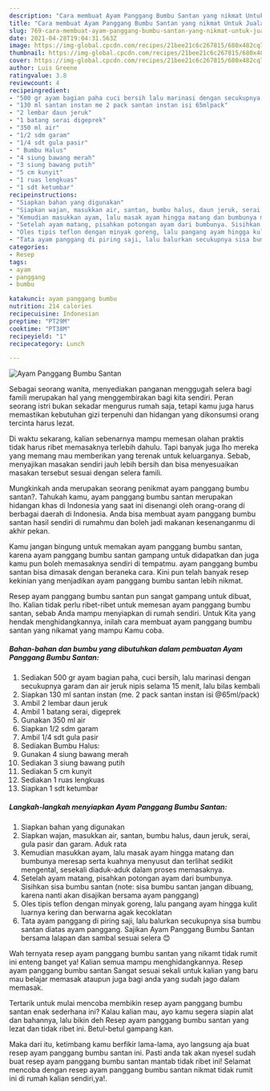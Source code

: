 ```yaml
---
description: "Cara membuat Ayam Panggang Bumbu Santan yang nikmat Untuk Jualan"
title: "Cara membuat Ayam Panggang Bumbu Santan yang nikmat Untuk Jualan"
slug: 769-cara-membuat-ayam-panggang-bumbu-santan-yang-nikmat-untuk-jualan
date: 2021-04-28T19:04:31.563Z
image: https://img-global.cpcdn.com/recipes/21bee21c6c267815/680x482cq70/ayam-panggang-bumbu-santan-foto-resep-utama.jpg
thumbnail: https://img-global.cpcdn.com/recipes/21bee21c6c267815/680x482cq70/ayam-panggang-bumbu-santan-foto-resep-utama.jpg
cover: https://img-global.cpcdn.com/recipes/21bee21c6c267815/680x482cq70/ayam-panggang-bumbu-santan-foto-resep-utama.jpg
author: Luis Greene
ratingvalue: 3.8
reviewcount: 4
recipeingredient:
- "500 gr ayam bagian paha cuci bersih lalu marinasi dengan secukupnya garam dan air jeruk nipis selama 15 menit lalu bilas kembali"
- "130 ml santan instan me 2 pack santan instan isi 65mlpack"
- "2 lembar daun jeruk"
- "1 batang serai digeprek"
- "350 ml air"
- "1/2 sdm garam"
- "1/4 sdt gula pasir"
- " Bumbu Halus"
- "4 siung bawang merah"
- "3 siung bawang putih"
- "5 cm kunyit"
- "1 ruas lengkuas"
- "1 sdt ketumbar"
recipeinstructions:
- "Siapkan bahan yang digunakan"
- "Siapkan wajan, masukkan air, santan, bumbu halus, daun jeruk, serai, gula pasir dan garam. Aduk rata"
- "Kemudian masukkan ayam, lalu masak ayam hingga matang dan bumbunya meresap serta kuahnya menyusut dan terlihat sedikit mengental, sesekali diaduk-aduk dalam proses memasaknya."
- "Setelah ayam matang, pisahkan potongan ayam dari bumbunya. Sisihkan sisa bumbu santan (note: sisa bumbu santan jangan dibuang, karena nanti akan disajikan bersama ayam panggang)"
- "Oles tipis teflon dengan minyak goreng, lalu pangang ayam hingga kulit luarnya kering dan berwarna agak kecoklatan"
- "Tata ayam panggang di piring saji, lalu balurkan secukupnya sisa bumbu santan diatas ayam panggang. Sajikan Ayam Panggang Bumbu Santan bersama lalapan dan sambal sesuai selera 😊"
categories:
- Resep
tags:
- ayam
- panggang
- bumbu

katakunci: ayam panggang bumbu 
nutrition: 214 calories
recipecuisine: Indonesian
preptime: "PT29M"
cooktime: "PT38M"
recipeyield: "1"
recipecategory: Lunch

---
```



![Ayam Panggang Bumbu Santan](https://img-global.cpcdn.com/recipes/21bee21c6c267815/680x482cq70/ayam-panggang-bumbu-santan-foto-resep-utama.jpg)

Sebagai seorang wanita, menyediakan panganan menggugah selera bagi famili merupakan hal yang menggembirakan bagi kita sendiri. Peran seorang istri bukan sekadar mengurus rumah saja, tetapi kamu juga harus memastikan kebutuhan gizi terpenuhi dan hidangan yang dikonsumsi orang tercinta harus lezat.

Di waktu  sekarang, kalian sebenarnya mampu memesan olahan praktis tidak harus ribet memasaknya terlebih dahulu. Tapi banyak juga lho mereka yang memang mau memberikan yang terenak untuk keluarganya. Sebab, menyajikan masakan sendiri jauh lebih bersih dan bisa menyesuaikan masakan tersebut sesuai dengan selera famili. 



Mungkinkah anda merupakan seorang penikmat ayam panggang bumbu santan?. Tahukah kamu, ayam panggang bumbu santan merupakan hidangan khas di Indonesia yang saat ini disenangi oleh orang-orang di berbagai daerah di Indonesia. Anda bisa membuat ayam panggang bumbu santan hasil sendiri di rumahmu dan boleh jadi makanan kesenanganmu di akhir pekan.

Kamu jangan bingung untuk memakan ayam panggang bumbu santan, karena ayam panggang bumbu santan gampang untuk didapatkan dan juga kamu pun boleh memasaknya sendiri di tempatmu. ayam panggang bumbu santan bisa dimasak dengan beraneka cara. Kini pun telah banyak resep kekinian yang menjadikan ayam panggang bumbu santan lebih nikmat.

Resep ayam panggang bumbu santan pun sangat gampang untuk dibuat, lho. Kalian tidak perlu ribet-ribet untuk memesan ayam panggang bumbu santan, sebab Anda mampu menyiapkan di rumah sendiri. Untuk Kita yang hendak menghidangkannya, inilah cara membuat ayam panggang bumbu santan yang nikamat yang mampu Kamu coba.

<!--inarticleads1-->

##### Bahan-bahan dan bumbu yang dibutuhkan dalam pembuatan Ayam Panggang Bumbu Santan:

1. Sediakan 500 gr ayam bagian paha, cuci bersih, lalu marinasi dengan secukupnya garam dan air jeruk nipis selama 15 menit, lalu bilas kembali
1. Siapkan 130 ml santan instan (me. 2 pack santan instan isi @65ml/pack)
1. Ambil 2 lembar daun jeruk
1. Ambil 1 batang serai, digeprek
1. Gunakan 350 ml air
1. Siapkan 1/2 sdm garam
1. Ambil 1/4 sdt gula pasir
1. Sediakan  Bumbu Halus:
1. Gunakan 4 siung bawang merah
1. Sediakan 3 siung bawang putih
1. Sediakan 5 cm kunyit
1. Sediakan 1 ruas lengkuas
1. Siapkan 1 sdt ketumbar




<!--inarticleads2-->

##### Langkah-langkah menyiapkan Ayam Panggang Bumbu Santan:

1. Siapkan bahan yang digunakan
1. Siapkan wajan, masukkan air, santan, bumbu halus, daun jeruk, serai, gula pasir dan garam. Aduk rata
1. Kemudian masukkan ayam, lalu masak ayam hingga matang dan bumbunya meresap serta kuahnya menyusut dan terlihat sedikit mengental, sesekali diaduk-aduk dalam proses memasaknya.
1. Setelah ayam matang, pisahkan potongan ayam dari bumbunya. Sisihkan sisa bumbu santan (note: sisa bumbu santan jangan dibuang, karena nanti akan disajikan bersama ayam panggang)
1. Oles tipis teflon dengan minyak goreng, lalu pangang ayam hingga kulit luarnya kering dan berwarna agak kecoklatan
1. Tata ayam panggang di piring saji, lalu balurkan secukupnya sisa bumbu santan diatas ayam panggang. Sajikan Ayam Panggang Bumbu Santan bersama lalapan dan sambal sesuai selera 😊




Wah ternyata resep ayam panggang bumbu santan yang nikamt tidak rumit ini enteng banget ya! Kalian semua mampu menghidangkannya. Resep ayam panggang bumbu santan Sangat sesuai sekali untuk kalian yang baru mau belajar memasak ataupun juga bagi anda yang sudah jago dalam memasak.

Tertarik untuk mulai mencoba membikin resep ayam panggang bumbu santan enak sederhana ini? Kalau kalian mau, ayo kamu segera siapin alat dan bahannya, lalu bikin deh Resep ayam panggang bumbu santan yang lezat dan tidak ribet ini. Betul-betul gampang kan. 

Maka dari itu, ketimbang kamu berfikir lama-lama, ayo langsung aja buat resep ayam panggang bumbu santan ini. Pasti anda tak akan nyesel sudah buat resep ayam panggang bumbu santan mantab tidak ribet ini! Selamat mencoba dengan resep ayam panggang bumbu santan nikmat tidak rumit ini di rumah kalian sendiri,ya!.

